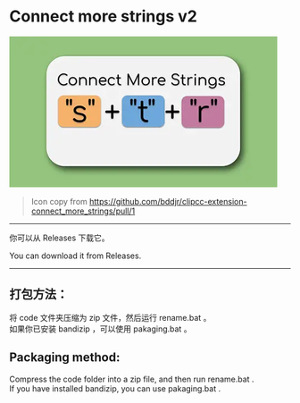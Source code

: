# Connect more strings v2

![icon.webp](./code/assets/icon.webp)

> Icon copy from <https://github.com/bddjr/clipcc-extension-connect_more_strings/pull/1>

***

你可以从 Releases 下载它。

You can download it from Releases.

***

## 打包方法：
将 code 文件夹压缩为 zip 文件，然后运行 rename.bat 。  
如果你已安装 bandizip ，可以使用 pakaging.bat 。

## Packaging method: 
Compress the code folder into a zip file, and then run rename.bat .  
If you have installed bandizip, you can use pakaging.bat .
